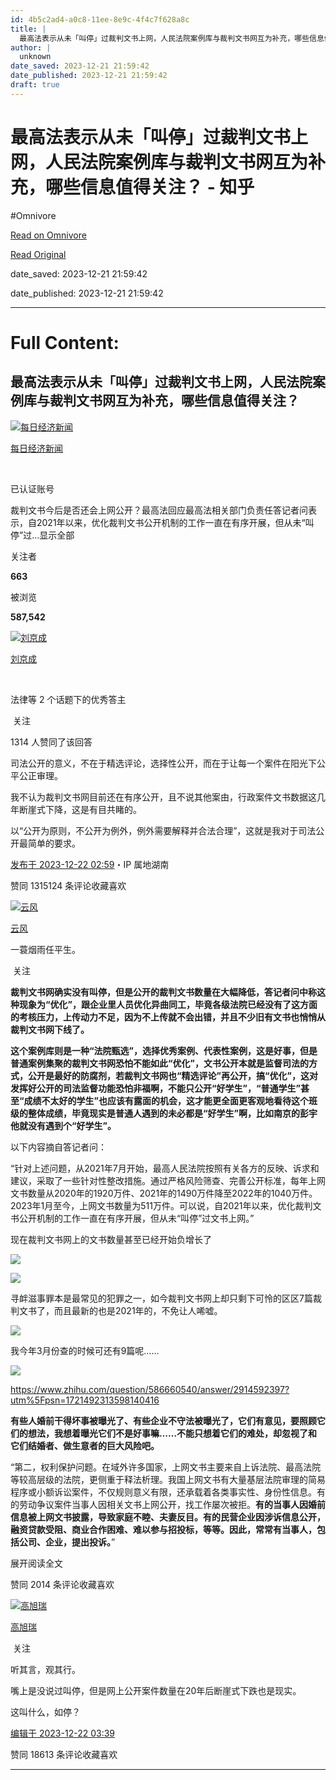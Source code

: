 ```yaml
---
id: 4b5c2ad4-a0c8-11ee-8e9c-4f4c7f628a8c
title: |
  最高法表示从未「叫停」过裁判文书上网，人民法院案例库与裁判文书网互为补充，哪些信息值得关注？ - 知乎
author: |
  unknown
date_saved: 2023-12-21 21:59:42
date_published: 2023-12-21 21:59:42
draft: true
---
```


# 最高法表示从未「叫停」过裁判文书上网，人民法院案例库与裁判文书网互为补充，哪些信息值得关注？ - 知乎
#Omnivore

[Read on Omnivore](https://omnivore.app/me/-18c919132e7)

[Read Original](https://www.zhihu.com/question/636073528/answer/3334519334)

date_saved: 2023-12-21 21:59:42

date_published: 2023-12-21 21:59:42

--- 

# Full Content: 

## 最高法表示从未「叫停」过裁判文书上网，人民法院案例库与裁判文书网互为补充，哪些信息值得关注？

[![每日经济新闻](https://proxy-prod.omnivore-image-cache.app/0x0,suHC1ebUxgPeRiHHXlWKyIFyrHz38_N35eytZAGjvuYA/https://picx.zhimg.com/v2-3c85f145c803f8c734e586243f171a50_l.jpg?source=1def8aca)](https://www.zhihu.com/org/mei-ri-jing-ji-xin-wen)

[每日经济新闻](https://www.zhihu.com/org/mei-ri-jing-ji-xin-wen)

[​](https://www.zhihu.com/question/48510028)

已认证账号

裁判文书今后是否还会上网公开？最高法回应最高法相关部门负责任答记者问表示，自2021年以来，优化裁判文书公开机制的工作一直在有序开展，但从未“叫停”过…显示全部 ​

关注者

**663**

被浏览

**587,542**

[![刘京成](https://proxy-prod.omnivore-image-cache.app/0x0,s6kysdb5qUb11VtVIzuxKijW3hFTKUMxPv9tc-BuOI3s/https://pica.zhimg.com/v2-b804cf9d324276fcd1cf07ecd3d38d13_l.jpg?source=2c26e567)](https://www.zhihu.com/people/liu-jing-cheng-1994)

[刘京成](https://www.zhihu.com/people/liu-jing-cheng-1994)

[​](https://www.zhihu.com/question/48509984)

法律等 2 个话题下的优秀答主

​ 关注

1314 人赞同了该回答

司法公开的意义，不在于精选评论，选择性公开，而在于让每一个案件在阳光下公平公正审理。

我不认为裁判文书网目前还在有序公开，且不说其他案由，行政案件文书数据这几年断崖式下降，这是有目共睹的。

以“公开为原则，不公开为例外，例外需要解释并合法合理”，这就是我对于司法公开最简单的要求。 

[发布于 2023-12-22 02:59](https://www.zhihu.com/question/636073528/answer/3334519334)・IP 属地湖南

​赞同 1315​​124 条评论​收藏​喜欢

[![云风](https://proxy-prod.omnivore-image-cache.app/0x0,sRQV190gdnXfruPgWDR8uwoNIW5PpOUxShddt9jcIRws/https://pic1.zhimg.com/v2-b14f0b36cceae63edded1b6937b8e757_l.jpg?source=1def8aca)](https://www.zhihu.com/people/mu-feng-81-24)

[云风](https://www.zhihu.com/people/mu-feng-81-24)

一蓑烟雨任平生。

​ 关注

**裁判文书网确实没有叫停，但是公开的裁判文书数量在大幅降低，答记者问中称这种现象为“优化”，跟企业里人员优化异曲同工，毕竟各级法院已经没有了这方面的考核压力，上传动力不足，因为不上传就不会出错，并且不少旧有文书也悄悄从裁判文书网下线了。**

**这个案例库则是一种“法院甄选”，选择优秀案例、代表性案例，这是好事，但是普通案例集聚的裁判文书网恐怕不能如此“优化”，文书公开本就是监督司法的方式，公开是最好的防腐剂，若裁判文书网也“精选评论”再公开，搞“优化”，这对发挥好公开的司法监督功能恐怕非福啊，不能只公开“好学生”，“普通学生”甚至“成绩不太好的学生”也应该有露面的机会，这才能更全面更客观地看待这个班级的整体成绩，毕竟现实是普通人遇到的未必都是“好学生”啊，比如南京的彭宇他就没有遇到个“好学生”。**

以下内容摘自答记者问：

“针对上述问题，从2021年7月开始，最高人民法院按照有关各方的反映、诉求和建议，采取了一些针对性整改措施。通过严格风险筛查、完善公开标准，每年上网文书数量从2020年的1920万件、2021年的1490万件降至2022年的1040万件。2023年1月至今，上网文书数量为511万件。可以说，自2021年以来，优化裁判文书公开机制的工作一直在有序开展，但从未“叫停”过文书上网。”

现在裁判文书网上的文书数量甚至已经开始负增长了

![](https://proxy-prod.omnivore-image-cache.app/1080x0,se9MiRM-6JbCr3e2nLJ5l5WnS-xL-pXXkrN-dWmAwCtc/https://picx.zhimg.com/50/v2-2a9500e9c23e30288401d513809fcff4_720w.jpg?source=1def8aca)

![](https://proxy-prod.omnivore-image-cache.app/1080x0,sqfRqwiMvLcDU5B131yZJgajKMrgLRxhGDaxgs2qI8JQ/https://picx.zhimg.com/50/v2-bcc2f9d0560751a107dee2f9886ef576_720w.jpg?source=1def8aca)

寻衅滋事罪本是最常见的犯罪之一，如今裁判文书网上却只剩下可怜的区区7篇裁判文书了，而且最新的也是2021年的，不免让人唏嘘。

![](https://proxy-prod.omnivore-image-cache.app/1079x0,s4SpKx9zaFIu9rEGVnGvhbmXlATBkVxmc_w3bnXhl1Yw/https://picx.zhimg.com/50/v2-b8a62f6696aa56a67b40728b1d953ff7_720w.jpg?source=1def8aca)

我今年3月份查的时候可还有9篇呢……

![](https://proxy-prod.omnivore-image-cache.app/1664x0,shpkP0BvOYt10ZXOAnFWyNRu0w2J0CAq-Qa-3p6uqoWA/https://picx.zhimg.com/50/v2-fa5ba9ce4bb80349785a82e5c3f972c0_720w.jpg?source=1def8aca)

<https://www.zhihu.com/question/586660540/answer/2914592397?utm%5Fpsn=1721492313598140416>

**有些人婚前干得坏事被曝光了、有些企业不守法被曝光了，它们有意见，要照顾它们的想法，我想着曝光它们不是好事嘛……不能只想着它们的难处，却忽视了和它们结婚者、做生意者的巨大风险吧。**

“第二，权利保护问题。在域外许多国家，上网文书主要来自上诉法院、最高法院等较高层级的法院，更侧重于释法析理。我国上网文书有大量基层法院审理的简易程序或小额诉讼案件，不仅规则意义有限，还承载着各类事实性、身份性信息。有的劳动争议案件当事人因相关文书上网公开，找工作屡次被拒。**有的当事人因婚前信息被上网文书披露，导致家庭不睦、夫妻反目。有的民营企业因涉诉信息公开，融资贷款受阻、商业合作困难、难以参与招投标，等等。因此，常常有当事人，包括公司、企业，提出投诉。**”

展开阅读全文​

​赞同 201​​4 条评论​收藏​喜欢

[![高旭瑞](https://proxy-prod.omnivore-image-cache.app/0x0,s0XziHRG9ybPfoRx086Vm9yHX2qoT9Euxo4vs4XJYyhE/https://picx.zhimg.com/v2-407ce624c4c883b1b244b80d640d2c9a_l.jpg?source=1def8aca)](https://www.zhihu.com/people/110-77-85)

[高旭瑞](https://www.zhihu.com/people/110-77-85)

​ 关注

听其言，观其行。

嘴上是没说过叫停，但是网上公开案件数量在20年后断崖式下跌也是现实。

这叫什么，如停？

[编辑于 2023-12-22 03:39](https://www.zhihu.com/question/636073528/answer/3334575398)

​赞同 186​​13 条评论​收藏​喜欢

---

